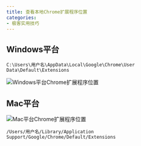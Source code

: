 ```yaml
---
title: 查看本地Chrome扩展程序位置
categories:
- 极客实用技巧
---
```




## Windows平台

```
C:\Users\用户名\AppData\Local\Google\Chrome\User Data\Default\Extensions
```



![Windows平台Chrome扩展程序位置](https://cdn.fangyuanxiaozhan.com/assets/1612874878610rJKcmaNA.png)



## Mac平台



![Mac平台Chrome扩展程序位置](https://cdn.fangyuanxiaozhan.com/assets/1622256127345tt30hRkr.png)

```
/Users/用户名/Library/Application Support/Google/Chrome/Default/Extensions
```







